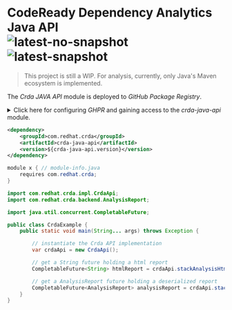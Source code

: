 # CodeReady Dependency Analytics Java API<br/>![latest-no-snapshot][0] ![latest-snapshot][1]

> This project is still a WIP. For analysis, currently, only Java's Maven ecosystem is implemented.

The _Crda JAVA API_ module is deployed to _GitHub Package Registry_.

<details>
<summary>Click here for configuring <em>GHPR</em> and gaining access to the <em>crda-java-api</em> module.</summary>
<ol>
<li>Create a <a href="https://docs.github.com/en/packages/learn-github-packages/introduction-to-github-packages#authenticating-to-github-packages">token</a> with the <strong>read:packages</strong> scope</li>
<li>Encrypt your token:

```shell
$ mvn --encrypt-password created-token-goes-here

encrypted-token-will-be-here-including-curly-braces
```

</li>
<li>Add a <em>server</em> definition in your <em>$HOME/.m2/settings.xml</em> (note the <em>id</em>):

```xml
<servers>
    ...
    <server>
        <id>github</id>
        <username>github-userid-goes-here</username>
        <password>encrypted-token-goes-here</password>
    </server>
    ...
</servers>
```
</li>
<li> Add a <em>repository</em> definition in your <em>pom.xml</em> (note the <em>id</em>):

```xml
  <repositories>
    ...
    <repository>
      <id>github</id>
      <url>https://maven.pkg.github.com/RHEcosystemAppEng/crda-java-api</url>
      <snapshots>
        <enabled>true</enabled> <!-- omit or set to false if not using snapshots -->
      </snapshots>
    </repository>
    ...
  </repositories>
```

</li>
</ol>
</details>

```xml
<dependency>
    <groupId>com.redhat.crda</groupId>
    <artifactId>crda-java-api</artifactId>
    <version>${crda-java-api.version}</version>
</dependency>
```

```java
module x { // module-info.java
    requires com.redhat.crda;
}
```

```java
import com.redhat.crda.impl.CrdaApi;
import com.redhat.crda.backend.AnalysisReport;

import java.util.concurrent.CompletableFuture;

public class CrdaExample {
    public static void main(String... args) throws Exception {

        // instantiate the Crda API implementation
        var crdaApi = new CrdaApi();

        // get a String future holding a html report
        CompletableFuture<String> htmlReport = crdaApi.stackAnalysisHtmlAsync("/path/to/pom.xml");

        // get a AnalysisReport future holding a deserialized report
        CompletableFuture<AnalysisReport> analysisReport = crdaApi.stackAnalysisAsync("/path/to/pom.xml");
    }
}
```

<!-- Badge links -->
[0]: https://img.shields.io/github/v/release/RHEcosystemAppEng/crda-java-api?color=green&label=latest
[1]: https://img.shields.io/github/v/release/RHEcosystemAppEng/crda-java-api?color=yellow&include_prereleases&label=snapshot
